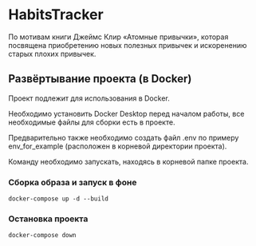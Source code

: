 # HabitsTracker

По мотивам книги Джеймс Клир «Атомные привычки», которая посвящена приобретению новых полезных привычек и искоренению
старых плохих привычек.

## Развёртывание проекта (в Docker)


Проект подлежит для использования в Docker.

Необходимо установить Docker Desktop перед началом работы, все необходимые файлы для сборки есть в проекте.

Предварительно также необходимо создать файл .env по примеру env_for_example (расположен в корневой директории проекта).

Команду необходимо запускать, находясь в корневой папке проекта.

### Сборка образа и запуск в фоне
```commandline
docker-compose up -d --build
```

### Остановка проекта
```commandline
docker-compose down
```

